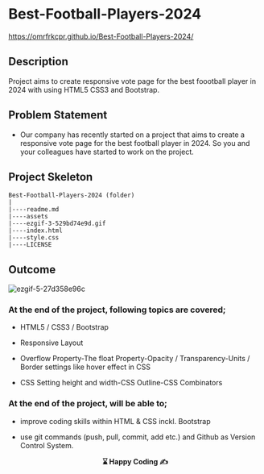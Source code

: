 # Best-Football-Players-2024

https://omrfrkcpr.github.io/Best-Football-Players-2024/

## Description

Project aims to create responsive vote page for the best foootball player in 2024 with using HTML5 CSS3 and Bootstrap.

## Problem Statement

- Our company has recently started on a project that aims to create a responsive vote page for the best football player in 2024. So you and your colleagues have started to work on the project.

## Project Skeleton

```
Best-Football-Players-2024 (folder)
|
|----readme.md
|----assets
|----ezgif-3-529bd74e9d.gif
|----index.html
|----style.css
|----LICENSE
```

## Outcome

![ezgif-5-27d358e96c](https://github.com/omrfrkcpr/Best-Football-Players-2024/assets/77440899/4d80b5f7-6ae7-400d-84de-596b4c4910b1)

### At the end of the project, following topics are covered;

- HTML5 / CSS3 / Bootstrap

- Responsive Layout

- Overflow Property-The float Property-Opacity / Transparency-Units / Border settings like hover effect in CSS

- CSS Setting height and width-CSS Outline-CSS Combinators

### At the end of the project, will be able to;

- improve coding skills within HTML & CSS inckl. Bootstrap

- use git commands (push, pull, commit, add etc.) and Github as Version Control System.

<p align="center"> <strong>⌛ Happy Coding  ✍ </strong> </p>
